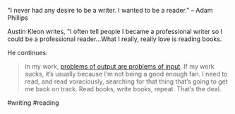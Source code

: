 "I never had any desire to be a writer. I wanted to be a reader." – Adam Phillips

Austin Kleon writes, "I often tell people I became a professional writer so I could be a professional reader...What I really, really love is reading books. 

He continues:

> In my work, [problems of output are problems of input](https://austinkleon.com/2015/11/12/problems-of-output-are-problems-of-input/). If my work sucks, it’s usually because I’m not being a good enough fan. I need to read, and read voraciously, searching for that thing that’s going to get me back on track. Read books, write books, repeat. That’s the deal.


#writing #reading 